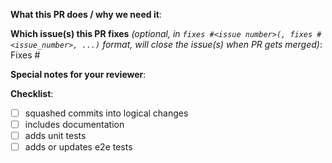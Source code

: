 <!--
Label the PR with the kind of change this for:

kind/feature
kind/bug
kind/documentation
kind/regression
-->

**What this PR does / why we need it**:

<!-- Enter a description of the change and why this change is needed -->

**Which issue(s) this PR fixes** *(optional, in `fixes #<issue number>(, fixes #<issue_number>, ...)` format, will close the issue(s) when PR gets merged)*:
Fixes #

**Special notes for your reviewer**:

**Checklist**:
<!-- Put an "X" character inside the brackets of each completed task. Some may be optional depending on the PR in which case these can be deleted -->

- [ ] squashed commits into logical changes
- [ ] includes documentation
- [ ] adds unit tests
- [ ] adds or updates e2e tests
